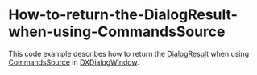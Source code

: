 # How-to-return-the-DialogResult-when-using-CommandsSource
This code example describes how to return the [DialogResult](https://msdn.microsoft.com//library/system.windows.window.dialogresult(v=vs.110).aspx) when using [CommandsSource](https://documentation.devexpress.com/WPF/DevExpress.Xpf.Core.DXDialogWindow.CommandsSource.property) in [DXDialogWindow](https://documentation.devexpress.com/WPF/DevExpress.Xpf.Core.DXDialogWindow.class).
